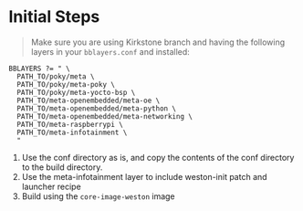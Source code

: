 # Initial Steps

> Make sure you are using Kirkstone branch and having the following layers in your `bblayers.conf` and installed:
```
BBLAYERS ?= " \
  PATH_TO/poky/meta \
  PATH_TO/poky/meta-poky \
  PATH_TO/poky/meta-yocto-bsp \
  PATH_TO/meta-openembedded/meta-oe \
  PATH_TO/meta-openembedded/meta-python \
  PATH_TO/meta-openembedded/meta-networking \
  PATH_TO/meta-raspberrypi \
  PATH_TO/meta-infotainment \
  "
```

1. Use the conf directory as is, and copy the contents of the conf directory to the build directory.
2. Use the meta-infotainment layer to include weston-init patch and launcher recipe
3. Build using the `core-image-weston` image